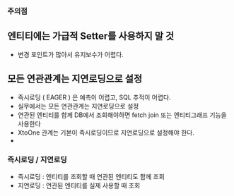 ### 주의점

## 엔티티에는 가급적 Setter를 사용하지 말 것
- 변경 포인트가 많아서 유지보수가 어렵다.

## 모든 연관관계는 지연로딩으로 설정
- 즉시로딩 ( EAGER ) 은 예측이 어렵고, SQL 추적이 어렵다.
- 실무에서는 모든 연관관계는 지연로딩으로 설정
- 연관된 엔티티를 함께 DB에서 조회해야하면  fetch join 또는 엔티티그래프 기능을 사용한다
- XtoOne 관계는 기본이 즉시로딩이므로 지연로딩으로 설정해야 한다.
- 
### 즉시로딩 / 지연로딩
- 즉시로딩 : 엔티티를 조회할 때 연관된 엔티티도 함께 조회
- 지연로딩 : 연관된 엔티티를 실제 사용할 때 조회

